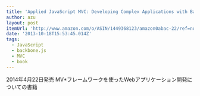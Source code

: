 ```yaml
---
title: 'Applied JavaScript MVC: Developing Complex Applications with Backbone.js: Zebulon Young: 9781449368128: Amazon.com: Books'
author: azu
layout: post
itemUrl: 'http://www.amazon.com/o/ASIN/1449368123/amazon0abac-22/ref=nosim'
date: '2013-10-18T15:53:45.014Z'
tags:
  - JavaScript
  - backbone.js
  - MVC
  - book
---
```

2014年4月22日発売
MV*フレームワークを使ったWebアプリケーション開発についての書籍
